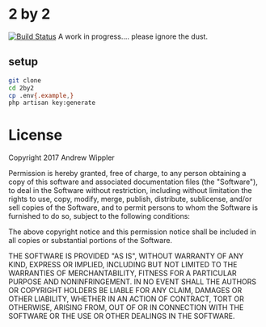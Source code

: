 # 2 by 2
[![Build Status](https://travis-ci.org/andrewwippler/2by2.svg?branch=master)](https://travis-ci.org/andrewwippler/2by2)
A work in progress.... please ignore the dust.

## setup

```bash
git clone
cd 2by2
cp .env{.example,}
php artisan key:generate
```

# License

Copyright 2017 Andrew Wippler

Permission is hereby granted, free of charge, to any person obtaining a copy of this software and associated documentation files (the "Software"), to deal in the Software without restriction, including without limitation the rights to use, copy, modify, merge, publish, distribute, sublicense, and/or sell copies of the Software, and to permit persons to whom the Software is furnished to do so, subject to the following conditions:

The above copyright notice and this permission notice shall be included in all copies or substantial portions of the Software.

THE SOFTWARE IS PROVIDED "AS IS", WITHOUT WARRANTY OF ANY KIND, EXPRESS OR IMPLIED, INCLUDING BUT NOT LIMITED TO THE WARRANTIES OF MERCHANTABILITY, FITNESS FOR A PARTICULAR PURPOSE AND NONINFRINGEMENT. IN NO EVENT SHALL THE AUTHORS OR COPYRIGHT HOLDERS BE LIABLE FOR ANY CLAIM, DAMAGES OR OTHER LIABILITY, WHETHER IN AN ACTION OF CONTRACT, TORT OR OTHERWISE, ARISING FROM, OUT OF OR IN CONNECTION WITH THE SOFTWARE OR THE USE OR OTHER DEALINGS IN THE SOFTWARE.
